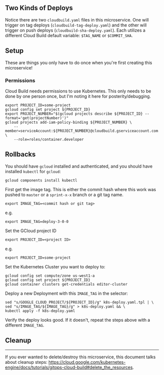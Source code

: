 ## Two Kinds of Deploys
Notice there are two `cloudbuild.yaml` files in this microservice. One will trigger on tag deploys (`cloudbuild-tag-deploy.yaml`) and the other will trigger on push deploys (`cloudbuild-sha-deploy.yaml`). Each utilizes a different Cloud Build default variable: `$TAG_NAME` or `$COMMIT_SHA`.


## Setup
These are things you only have to do once when you're first creating this microservice!

### Permissions
Cloud Build needs permissions to use Kubernetes. This only needs to be done by one person once, but I'm noting it here for posterity/debugging.
```
export PROJECT_ID=some-project
gcloud config set project ${PROJECT_ID}
export PROJECT_NUMBER="$(gcloud projects describe ${PROJECT_ID} --format='get(projectNumber)')"
gcloud projects add-iam-policy-binding ${PROJECT_NUMBER} \
    --member=serviceAccount:${PROJECT_NUMBER}@cloudbuild.gserviceaccount.com \
    --role=roles/container.developer
```


## Rollbacks
You should have `gcloud` installed and authenticated, and you should have installed `kubectl` for `gcloud`:

`gcloud components install kubectl`

First get the image tag. This is either the commit hash where this work was pushed to `master` or a `sprint-x-x` branch or a git tag name.

`export IMAGE_TAG=<commit hash or git tag>`

e.g.

`export IMAGE_TAG=deploy-3-0-0`

Set the GCloud project ID

`export PROJECT_ID=<project ID>`

e.g.

`export PROJECT_ID=some-project`

Set the Kubernetes Cluster you want to deploy to:
```
gcloud config set compute/zone us-west1-a
gcloud config set project ${PROJECT_ID}
gcloud container clusters get-credentials editor-cluster
```

Deploy a new Deployment with this `IMAGE_TAG` in the selector:
```
sed "s/GOOGLE_CLOUD_PROJECT/${PROJECT_ID}/g" k8s-deploy.yaml.tpl | \
sed "s/IMAGE_TAG/${IMAGE_TAG}/g" > k8s-deploy.yaml && \
kubectl apply -f k8s-deploy.yaml
```

Verify the deploy looks good. If it doesn't, repeat the steps above with a different `IMAGE_TAG`.


## Cleanup 
-----
If you ever wanted to delete/destroy this microservice, this document talks about cleanup steps: https://cloud.google.com/kubernetes-engine/docs/tutorials/gitops-cloud-build#delete_the_resources.
